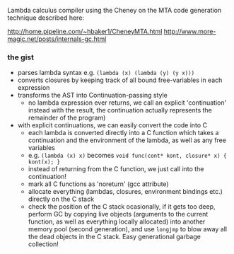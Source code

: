 Lambda calculus compiler using the Cheney on the MTA code generation technique
described here:

http://home.pipeline.com/~hbaker1/CheneyMTA.html
http://www.more-magic.net/posts/internals-gc.html


### the gist
* parses lambda syntax e.g. `(lambda (x) (lambda (y) (y x)))`
* converts closures by keeping track of all bound free-variables in each expression
* transforms the AST into Continuation-passing style 
  * no lambda expression ever returns, we call an explicit 'continuation' instead with the result, the continuation actually represents the remainder of the program)
* with explicit continuations, we can easily convert the code into C
  * each lambda is converted directly into a C function which takes a continuation and the environment of the lambda, as well as any free variables 
  * e.g. `(lambda (x) x)` becomes `void func(cont* kont, closure* x) { kont(x); }`
  * instead of returning from the C function, we just call into the continuation!
  * mark all C functions as 'noreturn' (gcc attribute)
  * allocate everything (lambdas, closures, environment bindings etc.) directly on the C stack
  * check the position of the C stack ocasionally, if it gets too deep, perform GC by copying live objects (arguments to the current function, as well as everything locally allocated) into another memory pool (second generation), and use `longjmp` to blow away all the dead objects in the C stack. Easy generational garbage collection!
